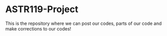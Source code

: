 # ASTR119-Project
This is the repository where we can post our codes, parts of our code and make corrections to our codes!
